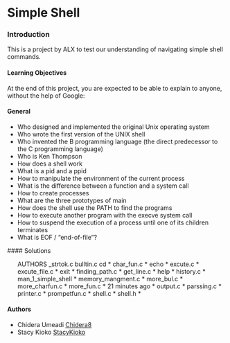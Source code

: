 # Simple Shell

### Introduction
This is a project by ALX to test our understanding of navigating simple shell commands.

#### Learning Objectives
At the end of this project, you are expected to be able to explain to anyone, without the help of Google:

#### General
<ul>
<li>Who designed and implemented the original Unix operating system
<li>Who wrote the first version of the UNIX shell
<li>Who invented the B programming language (the direct predecessor to the C programming language)
<li>Who is Ken Thompson
<li>How does a shell work
<li>What is a pid and a ppid
<li>How to manipulate the environment of the current process
<li>What is the difference between a function and a system call
<li>How to create processes
<li>What are the three prototypes of main
<li>How does the shell use the PATH to find the programs
<li>How to execute another program with the execve system call
<li>How to suspend the execution of a process until one of its children terminates
<li>What is EOF / “end-of-file”?
</ul>
#### Solutions

<ol>
AUTHORS
_strtok.c </li>
bulltin.c
cd
* char_fun.c
* echo
* excute.c
* excute_file.c
* exit
* finding_path.c
* get_line.c
* help
* history.c
* man_1_simple_shell
* memory_mangment.c
* more_bul.c
* more_charfun.c
* more_fun.c
* 21 minutes ago
* output.c
* parssing.c
* printer.c
* prompetfun.c
* shell.c
* shell.h
* </ol>

#### Authors
* Chidera Umeadi [Chidera8](https://github.com/Chidera8)
* Stacy Kioko [StacyKioko](https://github.com/StacyKioko)
